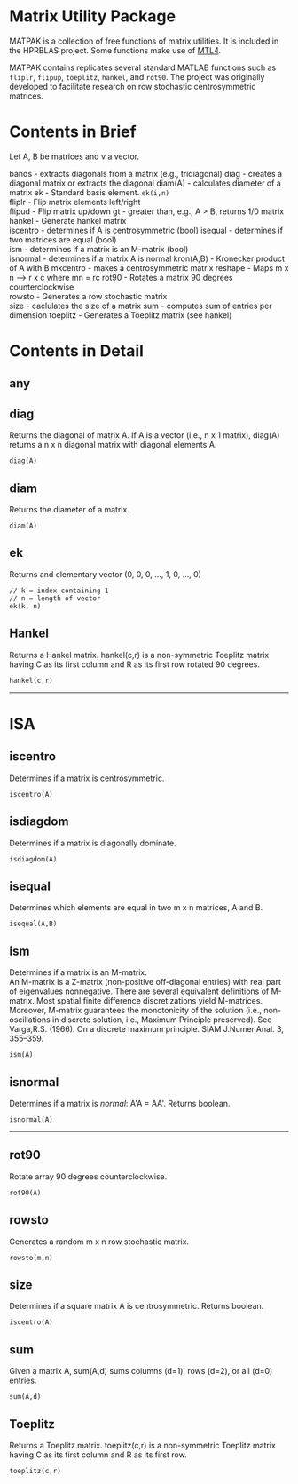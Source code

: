 # Matrix Utility Package

MATPAK is a collection of free functions of matrix utilities.  It is included in the HPRBLAS project.  Some functions make use of [MTL4](http://www.simunova.com).    

MATPAK contains replicates several standard MATLAB functions such as `fliplr`, `flipup`, `toeplitz`, `hankel`, and  `rot90`.   The project was originally developed to facilitate research on row stochastic centrosymmetric matrices.   

# Contents in Brief

Let A, B be matrices and v a vector.

bands - extracts diagonals from a matrix (e.g., tridiagonal)
diag - creates a diagonal matrix or extracts the diagonal
diam(A) - calculates diameter of a matrix
ek - Standard basis element.  `ek(i,n)`  
fliplr - Flip matrix elements left/right  
flipud - Flip matrix up/down
gt - greater than, e.g., A > B, returns 1/0 matrix  
hankel - Generate hankel matrix  
iscentro - determines if A is centrosymmetric (bool)
isequal - determines if two matrices are equal (bool)  
ism - determines if a matrix is an M-matrix (bool)  
isnormal - determines if a matrix A is normal
kron(A,B) - Kronecker product of A with B
mkcentro - makes a centrosymmetric matrix
reshape -  Maps m x n --> r x c where mn = rc
rot90 - Rotates a matrix 90 degrees counterclockwise  
rowsto - Generates a row stochastic matrix  
size - caclulates the size of a matrix
sum - computes sum of entries per dimension
toeplitz - Generates a Toeplitz matrix (see hankel)    



# Contents in Detail

## any

## diag
Returns the diagonal of matrix A.  If A is a vector (i.e., n x 1 matrix), diag(A) returns a n x n diagonal matrix with diagonal elements A.  

``` 
diag(A)
```


## diam
Returns the diameter of a matrix.  

``` 
diam(A)
```



## ek
Returns and elementary vector (0, 0, 0, ..., 1, 0, ..., 0)
``` 
// k = index containing 1
// n = length of vector
ek(k, n)
```
 


## Hankel
Returns a Hankel matrix.
hankel(c,r) is a non-symmetric Toeplitz matrix having C as its
    first column and R as its first row rotated 90 degrees.

```
hankel(c,r)
```

-----------------------

# ISA

## iscentro
Determines if a matrix is centrosymmetric.  

``` 
iscentro(A)
``` 

## isdiagdom
Determines if a matrix is diagonally dominate.  

``` 
isdiagdom(A)
``` 

## isequal
Determines which elements are equal in two m x n matrices, A and B. 

``` 
isequal(A,B)
``` 

## ism
Determines if a matrix is an M-matrix.  
An M-matrix is a Z-matrix (non-positive off-diagonal entries) with real part of eigenvalues nonnegative.
There are several equivalent definitions of M-matrix.  Most spatial finite difference discretizations yield M-matrices.  Moreover, M-matrix guarantees the monotonicity of the solution (i.e., non-oscillations in discrete solution, i.e., Maximum Principle preserved). See Varga,R.S. (1966). On a discrete maximum principle. SIAM J.Numer.Anal. 3, 355–359.

``` 
ism(A)
``` 

## isnormal
Determines if a matrix is *normal*: A'A = AA'.  Returns boolean.

``` 
isnormal(A)
``` 

---------------------



## rot90
Rotate array 90 degrees counterclockwise.  

``` 
rot90(A)
``` 


## rowsto
Generates a random m x n row stochastic matrix. 

``` 
rowsto(m,n)
``` 




## size
Determines if a square matrix A is centrosymmetric.  Returns boolean.
``` 
iscentro(A)
``` 



## sum 
Given a matrix A, sum(A,d) sums columns (d=1), rows (d=2), or all (d=0) entries.

```
sum(A,d)
```




## Toeplitz
Returns a Toeplitz matrix.
toeplitz(c,r) is a non-symmetric Toeplitz matrix having C as its
    first column and R as its first row.

``` 
toeplitz(c,r)
``` 

 


 
